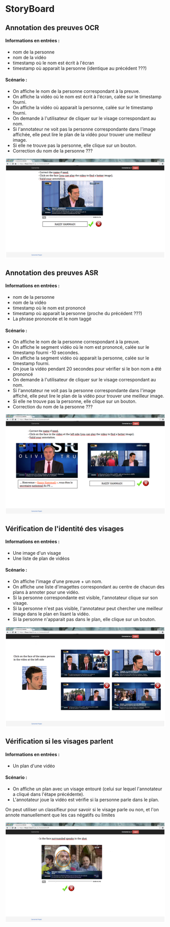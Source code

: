 # StoryBoard

## Annotation des preuves OCR

#### Informations en entrées : 
 - nom de la personne
 - nom de la vidéo 
 - timestamp où le nom est écrit à l'écran
 - timestamp où apparait la personne (identique au précédent ???)
 
#### Scénario :
 - On affiche le nom de la personne correspondant à la preuve.
 - On affiche la vidéo où le nom est écrit à l'écran, calée sur le timestamp fourni.
 - On affiche la vidéo où apparait la personne, calée sur le timestamp fourni.
 - On demande à l'utilisateur de cliquer sur le visage correspondant au nom.
 - Si l'annotateur ne voit pas la personne correspondante dans l'image affichée, elle peut lire le plan de la vidéo pour trouver une meilleur image.
 - Si elle ne trouve pas la personne, elle clique sur un bouton.
 - Correction du nom de la personne ???

![OCR](OCR.png)


## Annotation des preuves ASR

#### Informations en entrées : 
 - nom de la personne
 - nom de la vidéo 
 - timestamp où le nom est prononcé
 - timestamp où apparait la personne (proche du précédent ???)
 - La phrase prononcée et le nom taggé

#### Scénario :
 - On affiche le nom de la personne correspondant à la preuve.
 - On affiche le segment vidéo où le nom est prononcé, calée sur le timestamp fourni -10 secondes.
 - On affiche la segment vidéo où apparait la personne, calée sur le timestamp fourni.
 - On joue la vidéo pendant 20 secondes pour vérifier si le bon nom a été prononcé
 - On demande à l'utilisateur de cliquer sur le visage correspondant au nom.
 - Si l'annotateur ne voit pas la personne correspondante dans l'image affiché, elle peut lire le plan de la vidéo pour trouver une meilleur image.
 - Si elle ne trouve pas la personne, elle clique sur un bouton.
 - Correction du nom de la personne ???
 
 ![ASR](ASR.png)

 
## Vérification de l'identité des visages

#### Informations en entrées : 
 - Une image d'un visage
 - Une liste de plan de vidéos

#### Scénario :
- On affiche l'image d'une preuve + un nom.
- On affiche une liste d'imagettes correspondant au centre de chacun des plans à annoter pour une vidéo.
- Si la personne correspondante est visible, l'annotateur clique sur son visage.
- Si la personne n'est pas visible, l'annotateur peut chercher une meilleur image dans le plan en lisant la vidéo.
- Si la personne n'apparait pas dans le plan, elle clique sur un bouton.

 ![Face](Face.png)

## Vérification si les visages parlent

#### Informations en entrées : 
 - Un plan d'une vidéo

#### Scénario :
- On affiche un plan avec un visage entouré (celui sur lequel l'annotateur a cliqué dans l'étape précédente).
- L'annotateur joue la vidéo est vérifie si la personne parle dans le plan.

On peut utiliser un classifieur pour savoir si le visage parle ou non, et l'on annote manuellement que les cas négatifs ou limites

 ![Speaking_face](Speaking_face.png)
